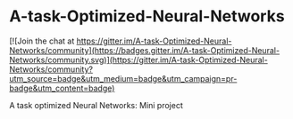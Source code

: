 # A-task-Optimized-Neural-Networks

[![Join the chat at https://gitter.im/A-task-Optimized-Neural-Networks/community](https://badges.gitter.im/A-task-Optimized-Neural-Networks/community.svg)](https://gitter.im/A-task-Optimized-Neural-Networks/community?utm_source=badge&utm_medium=badge&utm_campaign=pr-badge&utm_content=badge)

A task optimized Neural Networks: Mini project

